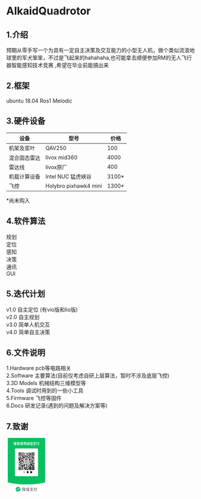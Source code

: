 # AlkaidQuadrotor
## 1.介绍
预期从零手写一个为具有一定自主决策及交互能力的小型无人机，做个类似流浪地球里的军犬笨笨，不过是飞起来的hahahaha,也可能拿去顺便参加RM的无人飞行器智能感知技术竞赛 ,希望在毕业前能搞出来

## 2.框架
ubuntu 18.04
Ros1 Melodic

## 3.硬件设备

| 设备 | 型号 | 价格
| --- | ----------- |---------- |
| 机架及浆叶 |  QAV250  |100|
| 混合固态雷达 |  livox mid360     |4000|
| 雷达线 |   livox原厂    |400|
| 机载计算设备 |  Intel NUC 猛虎峡谷 |3100*|
| 飞控 | Holybro pixhawk4 mini |1300*|

 *尚未购入 


## 4.软件算法
规划  
定位  
感知    
决策   
通讯  
GUI    


## 5.迭代计划
v1.0 自主定位 (有vio版和lio版)   
v2.0 自主规划  
v3.0 简单人机交互  
v4.0 简单自主决策  


## 6.文件说明
1.Hardware pcb等电路相关    
2.Software  主要算法(目前仅考虑自研上层算法，暂时不涉及底层飞控)  
3.3D Models 机械结构三维模型等  
4.Tools 调试时用到的一些小工具  
5.Firmware 飞控等固件  
6.Docs 研发记录(遇到的问题及解决方案等)

## 7.致谢  
![]()
<img src="./image/support.jpg"  width="100" height="150"  />
